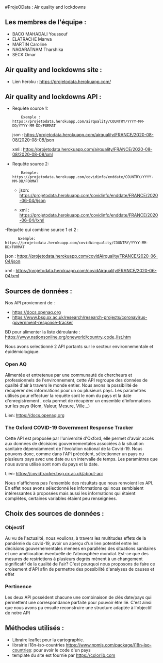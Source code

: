 #ProjeOData : Air quality and lockdowns

## Les membres de l'équipe :
- BACO MAHADALI Youssouf
- ELATRACHE Marwa 
- MARTIN Caroline
- NAGARATNAM Tharshika
- SECK Omar 

## Air quality and lockdowns site :
- Lien heroku : https://projetodata.herokuapp.com/

## Air quality and lockdowns API :

- Requête source 1:

          Exemple : https://projetodata.herokuapp.com/airquality/COUNTRY/YYYY-MM-DD/YYYY-MM-DD/FORMAT

    json : https://projetodata.herokuapp.com/airquality/FRANCE/2020-08-08/2020-08-08/json
         
     xml : https://projetodata.herokuapp.com/airquality/FRANCE/2020-08-08/2020-08-08/xml


- Requête source 2:

          Exemple: https://projetodata.herokuapp.com/covidinfo/enddate/COUNTRY/YYYY-MM-DD/FORMAT

    - json: https://projetodata.herokuapp.com/covidinfo/enddate/FRANCE/2020-06-04//json
         
    - xml : https://projetodata.herokuapp.com/covidinfo/enddate/FRANCE/2020-06-04//xml


-Requête qui combine source 1 et 2 :

          Exemple: https://projetodata.herokuapp.com/covidAirquality/COUNTRY/YYYY-MM-DD/FORMAT

   json : https://projetodata.herokuapp.com/covidAirquality/FRANCE/2020-06-04/json
         
   xml : https://projetodata.herokuapp.com/covidAirquality/FRANCE/2020-06-04/xml

## Sources de données : 


Nos API proviennent de  : 
- https://docs.openaq.org 
- https://www.bsg.ox.ac.uk/research/research-projects/coronavirus-government-response-tracker

BD pour alimenter la liste déroulante : https://www.nationsonline.org/oneworld/country_code_list.htm

Nous avons selectionné 2 API portants sur le secteur environnementale et épidémiologique.

### Open AQ
Alimentée et entretenue par une communauté de chercheurs et professionnels de l'environnement, cette API
regroupe des données de qualité d'air à travers le monde entier. Nous avons la possibilité de récupérer des informations pour un ou plusieurs pays. 
Les paramètres utilisés pour effectuer la requête sont le nom du pays et la date d'enregistrement , cela permet de récupérer un ensemble d'informations sur les pays (Nom, Valeur, Mesure, Ville...)

Lien: https://docs.openaq.org

### The Oxford COVID-19 Government Response Tracker
Cette API est proposée par l'université d'Oxford, elle permet d'avoir accès aux données de décisions gouvernementales associées à la situation sanitaire dépendamment de l'évolution national de la Covid-19. Nous pouvons donc, comme dans l'API précédent, sélectionner un pays ou plusieurs pays avec une date ou un intervalle de temps. Les paramètres que nous avons utilisé sont nom du pays et la date.

Lien: https://covidtracker.bsg.ox.ac.uk/about-api

Nous n'affichons pas l'ensemble des résultats que nous renvoient les API. En effet nous avons sélectionné les informations qui nous semblaient intéressantes à proposées mais aussi les informations qui étaient complètes, certaines variables étaient peu renseignées.

## Choix des sources de données :

### Objectif
Au vu de l'actualité, nous voulions, à travers les multitudes effets de la pandémie du covid-19, avoir un aperçu d'un lien potentiel entre les décisions gouvernementales menées en parallèles des situations sanitaires et une amélioration éventuelle de l'atmosphère mondial. Est-ce que des mesures de restrictions à plusieurs degrés mènent à un changement significatif de la qualité de l'air? C'est pourquoi nous proposons de faire ce croisement d'API afin de permettre des possibilité d'analyses de causes et effet

### Pertinence
Les deux API possèdent chacune une combinaison de clés date/pays qui permettent une correspondance parfaite pour pouvoir être lié. C'est ainsi que nous avons pu ensuite reconstruire une structure adaptée à l'objectif de notre API

## Méthodes utilisés : 

- Libraire leaflet pour la cartographie.
- librairie i18n-iso-countries https://www.npmjs.com/package/i18n-iso-countries: pour avoir le code d'un pays
- template du site est fournie par https://colorlib.com


